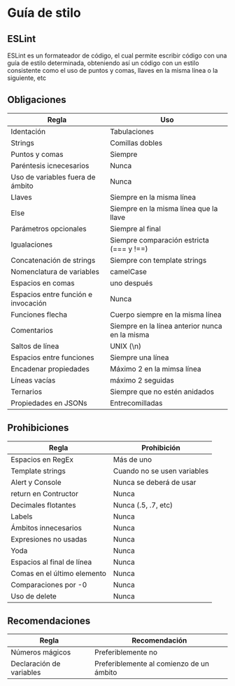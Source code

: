 # Guía de stilo

## ESLint

ESLint es un formateador de código, el cual permite escribir código con una guía de estilo determinada, obteniendo así un código con un estilo consistente como el uso de puntos y comas, llaves en la misma línea o la siguiente, etc

## Obligaciones

|Regla|Uso
|--|--
|Identación|Tabulaciones
|Strings|Comillas dobles
|Puntos y comas|Siempre
|Paréntesis icnecesarios|Nunca
|Uso de variables fuera de ámbito|Nunca
|Llaves|Siempre en la misma línea
|Else|Siempre en la misma línea que la llave
|Parámetros opcionales|Siempre al final
|Igualaciones|Siempre comparación estricta (=== y !==)
|Concatenación de strings|Siempre con template strings
|Nomenclatura de variables|camelCase
|Espacios en comas|uno después
|Espacios entre función e invocación|Nunca
|Funciones flecha|Cuerpo siempre en la misma línea
|Comentarios|Siempre en la línea anterior nunca en la misma
|Saltos de línea|UNIX (\n)
|Espacios entre funciones|Siempre una línea
|Encadenar propiedades|Máximo 2 en la mimsa línea
|Líneas vacías|máximo 2 seguidas
|Ternarios|Siempre que no estén anidados
|Propiedades en JSONs|Entrecomilladas

## Prohibiciones

|Regla|Prohibición
|--|--
|Espacios en RegEx|Más de uno
|Template strings|Cuando no se usen variables
|Alert y Console|Nunca se deberá de usar
|return en Contructor|Nunca
|Decimales flotantes|Nunca (.5, .7, etc)
|Labels|Nunca
|Ámbitos innecesarios|Nunca
|Expresiones no usadas|Nunca
|Yoda|Nunca
|Espacios al final de línea|Nunca
|Comas en el último elemento|Nunca
|Comparaciones por -0|Nunca
|Uso de delete|Nunca

## Recomendaciones

|Regla|Recomendación
|--|--
|Números mágicos|Preferiblemente no
|Declaración de variables|Preferiblemente al comienzo de un ámbito